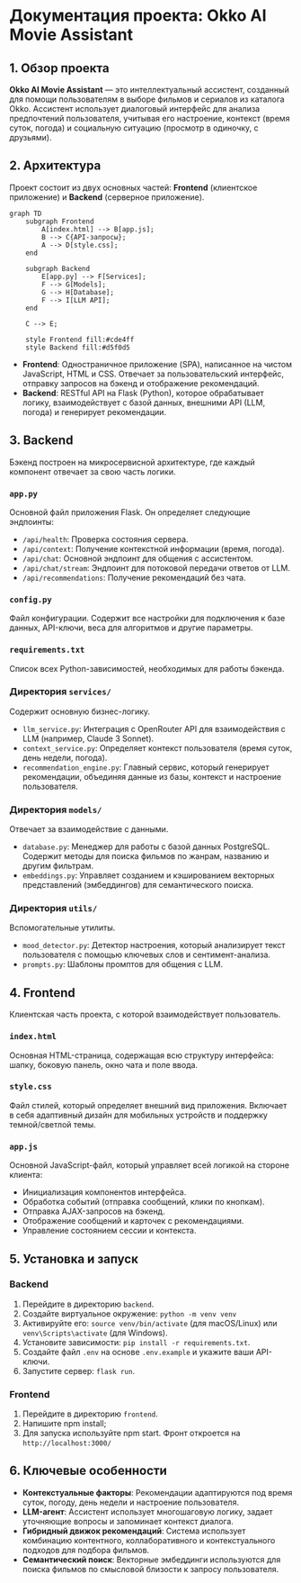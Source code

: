 # Документация проекта: Okko AI Movie Assistant

## 1. Обзор проекта

**Okko AI Movie Assistant** — это интеллектуальный ассистент, созданный для помощи пользователям в выборе фильмов и сериалов из каталога Okko. Ассистент использует диалоговый интерфейс для анализа предпочтений пользователя, учитывая его настроение, контекст (время суток, погода) и социальную ситуацию (просмотр в одиночку, с друзьями).

## 2. Архитектура

Проект состоит из двух основных частей: **Frontend** (клиентское приложение) и **Backend** (серверное приложение).

```mermaid
graph TD
    subgraph Frontend
        A[index.html] --> B[app.js];
        B --> C{API-запросы};
        A --> D[style.css];
    end

    subgraph Backend
        E[app.py] --> F[Services];
        F --> G[Models];
        G --> H[Database];
        F --> I[LLM API];
    end

    C --> E;

    style Frontend fill:#cde4ff
    style Backend fill:#d5f0d5
```

- **Frontend**: Одностраничное приложение (SPA), написанное на чистом JavaScript, HTML и CSS. Отвечает за пользовательский интерфейс, отправку запросов на бэкенд и отображение рекомендаций.
- **Backend**: RESTful API на Flask (Python), которое обрабатывает логику, взаимодействует с базой данных, внешними API (LLM, погода) и генерирует рекомендации.

## 3. Backend

Бэкенд построен на микросервисной архитектуре, где каждый компонент отвечает за свою часть логики.

### `app.py`

Основной файл приложения Flask. Он определяет следующие эндпоинты:

- `/api/health`: Проверка состояния сервера.
- `/api/context`: Получение контекстной информации (время, погода).
- `/api/chat`: Основной эндпоинт для общения с ассистентом.
- `/api/chat/stream`: Эндпоинт для потоковой передачи ответов от LLM.
- `/api/recommendations`: Получение рекомендаций без чата.

### `config.py`

Файл конфигурации. Содержит все настройки для подключения к базе данных, API-ключи, веса для алгоритмов и другие параметры.

### `requirements.txt`

Список всех Python-зависимостей, необходимых для работы бэкенда.

### Директория `services/`

Содержит основную бизнес-логику.

- `llm_service.py`: Интеграция с OpenRouter API для взаимодействия с LLM (например, Claude 3 Sonnet).
- `context_service.py`: Определяет контекст пользователя (время суток, день недели, погода).
- `recommendation_engine.py`: Главный сервис, который генерирует рекомендации, объединяя данные из базы, контекст и настроение пользователя.

### Директория `models/`

Отвечает за взаимодействие с данными.

- `database.py`: Менеджер для работы с базой данных PostgreSQL. Содержит методы для поиска фильмов по жанрам, названию и другим фильтрам.
- `embeddings.py`: Управляет созданием и кэшированием векторных представлений (эмбеддингов) для семантического поиска.

### Директория `utils/`

Вспомогательные утилиты.

- `mood_detector.py`: Детектор настроения, который анализирует текст пользователя с помощью ключевых слов и сентимент-анализа.
- `prompts.py`: Шаблоны промптов для общения с LLM.

## 4. Frontend

Клиентская часть проекта, с которой взаимодействует пользователь.

### `index.html`

Основная HTML-страница, содержащая всю структуру интерфейса: шапку, боковую панель, окно чата и поле ввода.

### `style.css`

Файл стилей, который определяет внешний вид приложения. Включает в себя адаптивный дизайн для мобильных устройств и поддержку темной/светлой темы.

### `app.js`

Основной JavaScript-файл, который управляет всей логикой на стороне клиента:

- Инициализация компонентов интерфейса.
- Обработка событий (отправка сообщений, клики по кнопкам).
- Отправка AJAX-запросов на бэкенд.
- Отображение сообщений и карточек с рекомендациями.
- Управление состоянием сессии и контекста.

## 5. Установка и запуск

### Backend

1. Перейдите в директорию `backend`.
2. Создайте виртуальное окружение: `python -m venv venv`
3. Активируйте его: `source venv/bin/activate` (для macOS/Linux) или `venv\Scripts\activate` (для Windows).
4. Установите зависимости: `pip install -r requirements.txt`.
5. Создайте файл `.env` на основе `.env.example` и укажите ваши API-ключи.
6. Запустите сервер: `flask run`.

### Frontend

1. Перейдите в директорию `frontend`.
2. Напишите npm install;
3. Для запуска используйте npm start. Фронт откроется на `http://localhost:3000/`

## 6. Ключевые особенности

- **Контекстуальные факторы**: Рекомендации адаптируются под время суток, погоду, день недели и настроение пользователя.
- **LLM-агент**: Ассистент использует многошаговую логику, задает уточняющие вопросы и запоминает контекст диалога.
- **Гибридный движок рекомендаций**: Система использует комбинацию контентного, коллаборативного и контекстуального подходов для подбора фильмов.
- **Семантический поиск**: Векторные эмбеддинги используются для поиска фильмов по смысловой близости к запросу пользователя.
